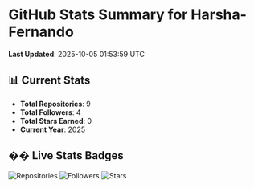 # GitHub Stats Summary for Harsha-Fernando

**Last Updated**: 2025-10-05 01:53:59 UTC

## 📊 Current Stats
- **Total Repositories**: 9
- **Total Followers**: 4
- **Total Stars Earned**: 0
- **Current Year**: 2025

## �� Live Stats Badges
![Repositories](https://img.shields.io/badge/Repositories-9-FF6BD6?style=for-the-badge&logo=github&logoColor=white)
![Followers](https://img.shields.io/badge/Followers-4-8B5CF6?style=for-the-badge&logo=github&logoColor=white)
![Stars](https://img.shields.io/badge/Stars-0-F59E0B?style=for-the-badge&logo=github&logoColor=white)
